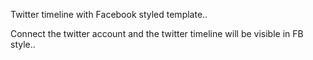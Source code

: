 Twitter timeline with Facebook styled template..

Connect the twitter account and the twitter timeline will be visible in FB style..